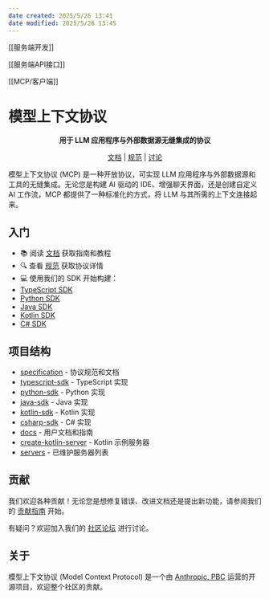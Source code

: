 ```yaml
---
date created: 2025/5/26 13:41
date modified: 2025/5/26 13:45
---
```


[[服务端开发]]

[[服务端API接口]]

[[MCP/客户端]]

# 模型上下文协议

<p align="center">
<strong>用于 LLM 应用程序与外部数据源无缝集成的协议</strong>
</p>

<p align="center">
<a href="https://modelcontextprotocol.io">文档</a> |
<a href="https://spec.modelcontextprotocol.io">规范</a> |
<a href="https://github.com/orgs/modelcontextprotocol/discussions">讨论</a>
</p>

模型上下文协议 (MCP) 是一种开放协议，可实现 LLM 应用程序与外部数据源和工具的无缝集成。无论您是构建 AI 驱动的 IDE、增强聊天界面，还是创建自定义 AI 工作流，MCP 都提供了一种标准化的方式，将 LLM 与其所需的上下文连接起来。

## 入门

- 📚 阅读 [文档](https://modelcontextprotocol.io) 获取指南和教程
- 🔍 查看 [规范](https://spec.modelcontextprotocol.io) 获取协议详情
- 💻 使用我们的 SDK 开始构建：
- [TypeScript SDK](https://github.com/modelcontextprotocol/typescript-sdk)
- [Python SDK](https://github.com/modelcontextprotocol/python-sdk)
- [Java SDK](https://github.com/modelcontextprotocol/java-sdk)
- [Kotlin SDK](https://github.com/modelcontextprotocol/kotlin-sdk)
- [C# SDK](https://github.com/modelcontextprotocol/csharp-sdk)

## 项目结构

- [specification](https://github.com/modelcontextprotocol/specification) - 协议规范和文档
- [typescript-sdk](https://github.com/modelcontextprotocol/typescript-sdk) - TypeScript 实现
- [python-sdk](https://github.com/modelcontextprotocol/python-sdk) - Python 实现
- [java-sdk](https://github.com/modelcontextprotocol/java-sdk) - Java 实现
- [kotlin-sdk](https://github.com/modelcontextprotocol/kotlin-sdk) - Kotlin 实现
- [csharp-sdk](https://github.com/modelcontextprotocol/csharp-sdk) - C# 实现
- [docs](https://github.com/modelcontextprotocol/docs) - 用户文档和指南
- [create-kotlin-server](https://github.com/modelcontextprotocol/kotlin-sdk/tree/main/samples/kotlin-mcp-server) - Kotlin 示例服务器
- [servers](https://github.com/modelcontextprotocol/servers) - 已维护服务器列表

## 贡献

我们欢迎各种贡献！无论您是想修复错误、改进文档还是提出新功能，请参阅我们的 [贡献指南](CONTRIBUTING.md) 开始。

有疑问？欢迎加入我们的 [社区论坛](https://github.com/orgs/modelcontextprotocol/discussions) 进行讨论。

## 关于

模型上下文协议 (Model Context Protocol) 是一个由 [Anthropic, PBC](https://anthropic.com) 运营的开源项目，欢迎整个社区的贡献。